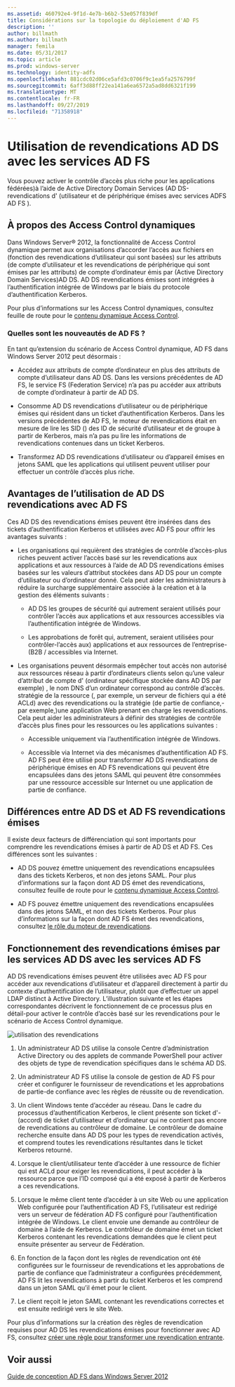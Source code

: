 ```yaml
---
ms.assetid: 460792e4-9f1d-4e7b-b6b2-53e057f839df
title: Considérations sur la topologie du déploiement d'AD FS
description: ''
author: billmath
ms.author: billmath
manager: femila
ms.date: 05/31/2017
ms.topic: article
ms.prod: windows-server
ms.technology: identity-adfs
ms.openlocfilehash: 881cdc02d06ce5afd3c0706f9c1ea5fa2576799f
ms.sourcegitcommit: 6aff3d88ff22ea141a6ea6572a5ad8dd6321f199
ms.translationtype: MT
ms.contentlocale: fr-FR
ms.lasthandoff: 09/27/2019
ms.locfileid: "71358918"
---
```

# <a name="using-ad-ds-claims-with-ad-fs"></a>Utilisation de revendications AD DS avec les services AD FS
  
  
Vous pouvez activer le contrôle d’accès plus riche pour les applications fédérées\)à l’aide de Active Directory Domain Services \(AD DS\-revendications d' \(utilisateur et de périphérique émises avec services ADFS AD FS \).  
  
## <a name="about-dynamic-access-control"></a>À propos des Access Control dynamiques  
Dans Windows Server® 2012, la fonctionnalité de Access Control dynamique permet aux organisations d’accorder l’accès aux fichiers en \(fonction des revendications d’utilisateur qui sont basées\) sur les attributs \(de compte d’utilisateur et les revendications de périphérique qui sont émises par les attributs\) de compte d’ordinateur émis par \(Active Directory Domain Services\)AD DS. AD DS revendications émises sont intégrées à l’authentification intégrée de Windows par le biais du protocole d’authentification Kerberos.  
  
Pour plus d’informations sur les Access Control dynamiques, consultez feuille de route pour le [contenu dynamique Access Control](../../solution-guides/Dynamic-Access-Control--Scenario-Overview.md#BKMK_APP).  
  
### <a name="whats-new-in-ad-fs"></a>Quelles sont les nouveautés de AD FS ?  
En tant qu’extension du scénario de Access Control dynamique, AD FS dans Windows Server 2012 peut désormais :  
  
-   Accédez aux attributs de compte d’ordinateur en plus des attributs de compte d’utilisateur dans AD DS. Dans les versions précédentes de AD FS, le service FS (Federation Service) n’a pas pu accéder aux attributs de compte d’ordinateur à partir de AD DS.  
  
-   Consomme AD DS revendications d’utilisateur ou de périphérique émises qui résident dans un ticket d’authentification Kerberos. Dans les versions précédentes de AD FS, le moteur de revendications était en mesure de lire les SID \(\) des ID de sécurité d’utilisateur et de groupe à partir de Kerberos, mais n’a pas pu lire les informations de revendications contenues dans un ticket Kerberos.  
  
-   Transformez AD DS revendications d’utilisateur ou d’appareil émises en jetons SAML que les applications qui utilisent peuvent utiliser pour effectuer un contrôle d’accès plus riche.  
  
## <a name="benefits-of-using-ad-ds-claims-with-ad-fs"></a>Avantages de l’utilisation de AD DS revendications avec AD FS  
Ces AD DS des revendications émises peuvent être insérées dans des tickets d’authentification Kerberos et utilisées avec AD FS pour offrir les avantages suivants :  
  
-   Les organisations qui requièrent des stratégies de contrôle d’accès\-plus riches peuvent activer l’accès basé sur les revendications aux applications et aux ressources à l’aide de AD DS revendications émises basées sur les valeurs d’attribut stockées dans AD DS pour un compte d’utilisateur ou d’ordinateur donné. Cela peut aider les administrateurs à réduire la surcharge supplémentaire associée à la création et à la gestion des éléments suivants :  
  
    -   AD DS les groupes de sécurité qui autrement seraient utilisés pour contrôler l’accès aux applications et aux ressources accessibles via l’authentification intégrée de Windows.  
  
    -   Les approbations de forêt qui, autrement, seraient utilisées pour contrôler\-l’accès aux\) applications et aux ressources de l’entreprise\- \(B2B \/ accessibles via Internet.  
  
-   Les organisations peuvent désormais empêcher tout accès non autorisé aux ressources réseau à partir d’ordinateurs clients selon qu’une valeur d’attribut de compte d' \(ordinateur spécifique stockée dans AD DS par exemple\) , le nom DNS d’un ordinateur correspond au contrôle d’accès. stratégie de la ressource \(, par exemple, un serveur de fichiers qui a été ACLd\) avec des revendications ou la stratégie \(de partie de confiance,\-par exemple,\)une application Web prenant en charge les revendications. Cela peut aider les administrateurs à définir des stratégies de contrôle d’accès plus fines pour les ressources ou les applications suivantes :  
  
    -   Accessible uniquement via l’authentification intégrée de Windows.  
  
    -   Accessible via Internet via des mécanismes d’authentification AD FS. AD FS peut être utilisé pour transformer AD DS revendications de périphérique émises en AD FS revendications qui peuvent être encapsulées dans des jetons SAML qui peuvent être consommées par une ressource accessible sur Internet ou une application de partie de confiance.  
  
## <a name="differences-between-ad-ds-and-ad-fs-issued-claims"></a>Différences entre AD DS et AD FS revendications émises  
Il existe deux facteurs de différenciation qui sont importants pour comprendre les revendications émises à partir de AD DS et AD FS. Ces différences sont les suivantes :  
  
-   AD DS pouvez émettre uniquement des revendications encapsulées dans des tickets Kerberos, et non des jetons SAML. Pour plus d’informations sur la façon dont AD DS émet des revendications, consultez feuille de route pour le [contenu dynamique Access Control](../../solution-guides/Dynamic-Access-Control--Scenario-Overview.md#BKMK_APP).  
  
-   AD FS pouvez émettre uniquement des revendications encapsulées dans des jetons SAML, et non des tickets Kerberos. Pour plus d’informations sur la façon dont AD FS émet des revendications, consultez [le rôle du moteur de revendications](../../ad-fs/technical-reference/The-Role-of-the-Claims-Engine.md).  
  
## <a name="how-ad-ds-issued-claims-work-with-ad-fs"></a>Fonctionnement des revendications émises par les services AD DS avec les services AD FS  
AD DS revendications émises peuvent être utilisées avec AD FS pour accéder aux revendications d’utilisateur et d’appareil directement à partir du contexte d’authentification de l’utilisateur, plutôt que d’effectuer un appel LDAP distinct à Active Directory. L’illustration suivante et les étapes correspondantes décrivent le fonctionnement de ce processus plus en détail\-pour activer le contrôle d’accès basé sur les revendications pour le scénario de Access Control dynamique.  
  
![utilisation des revendications](media/UsingADDSClaimswithADFS.gif)  
  
1.  Un administrateur AD DS utilise la console Centre d’administration Active Directory ou des applets de commande PowerShell pour activer des objets de type de revendication spécifiques dans le schéma AD DS.  
  
2.  Un administrateur AD FS utilise la console de gestion de AD FS pour créer et configurer le fournisseur de revendications et les approbations de partie\-de confiance avec les règles de réussite ou de revendication.  
  
3.  Un client Windows tente d’accéder au réseau. Dans le cadre du processus d’authentification Kerberos, le client présente son ticket d'\- \(accord\) de ticket d’utilisateur et d’ordinateur qui ne contient pas encore de revendications au contrôleur de domaine. Le contrôleur de domaine recherche ensuite dans AD DS pour les types de revendication activés, et comprend toutes les revendications résultantes dans le ticket Kerberos retourné.  
  
4.  Lorsque le client\/utilisateur tente d’accéder à une ressource de fichier qui est ACLd pour exiger les revendications, il peut accéder à la ressource parce que l’ID composé qui a été exposé à partir de Kerberos a ces revendications.  
  
5.  Lorsque le même client tente d’accéder à un site Web ou une application Web configurée pour l’authentification AD FS, l’utilisateur est redirigé vers un serveur de fédération AD FS configuré pour l’authentification intégrée de Windows. Le client envoie une demande au contrôleur de domaine à l’aide de Kerberos. Le contrôleur de domaine émet un ticket Kerberos contenant les revendications demandées que le client peut ensuite présenter au serveur de Fédération.  
  
6.  En fonction de la façon dont les règles de revendication ont été configurées sur le fournisseur de revendications et les approbations de partie de confiance que l’administrateur a configurées précédemment, AD FS lit les revendications à partir du ticket Kerberos et les comprend dans un jeton SAML qu’il émet pour le client.  
  
7.  Le client reçoit le jeton SAML contenant les revendications correctes et est ensuite redirigé vers le site Web.  
  
Pour plus d’informations sur la création des règles de revendication requises pour AD DS les revendications émises pour fonctionner avec AD FS, consultez [créer une règle pour transformer une revendication entrante](../../ad-fs/operations/Create-a-Rule-to-Transform-an-Incoming-Claim.md).  
  
## <a name="see-also"></a>Voir aussi
[Guide de conception AD FS dans Windows Server 2012](AD-FS-Design-Guide-in-Windows-Server-2012.md)
